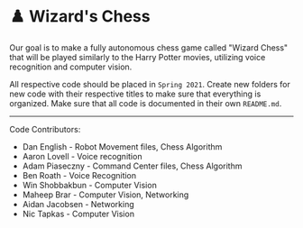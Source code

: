 # ♟️ Wizard's Chess

Our goal is to make a fully autonomous chess game called "Wizard Chess" that will be played similarly to the Harry Potter movies, utilizing voice recognition and computer vision.

All respective code should be placed in `Spring 2021`. Create new folders for new code with their respective titles to make sure that everything is organized. Make sure that all code is documented in their own `README.md`.

---

Code Contributors:
- Dan English - Robot Movement files, Chess Algorithm
- Aaron Lovell - Voice recognition
- Adam Piaseczny - Command Center files, Chess Algorithm
- Ben Roath - Voice Recognition
- Win Shobbakbun - Computer Vision
- Maheep Brar - Computer Vision, Networking
- Aidan Jacobsen - Networking
- Nic Tapkas - Computer Vision
